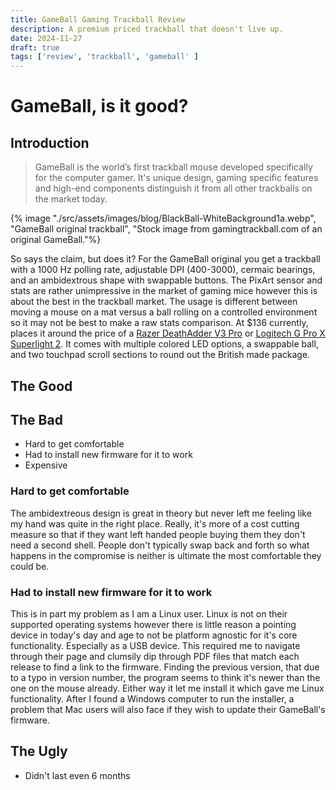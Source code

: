 ```yaml
---
title: GameBall Gaming Trackball Review
description: A premium priced trackball that doesn't live up.
date: 2024-11-27
draft: true
tags: ['review', 'trackball', 'gameball' ]
---
```


# GameBall, is it good?

## Introduction

> GameBall  is the world’s first trackball mouse developed specifically for the computer gamer. It's unique design, gaming specific features and high-end components distinguish it from all other trackballs on the market today.

{% image "./src/assets/images/blog/BlackBall-WhiteBackground1a.webp", "GameBall original trackball", "Stock image from gamingtrackball.com of an original GameBall."%}

So says the claim, but does it? For the GameBall original you get a trackball with a 1000 Hz polling rate, adjustable DPI (400-3000), cermaic bearings, and an ambidextrous shape with swappable buttons. The PixArt sensor and stats are rather unimpressive in the market of gaming mice however this is about the best in the trackball market. The usage is different between moving a mouse on a mat versus a ball rolling on a controlled environment so it may not be best to make a raw stats comparison. At $136 currently, places it around the price of a [Razer DeathAdder V3 Pro](https://www.amazon.com/dp/B0B6XZLNHQ?tag=georiot-us-default-20&geniuslink=true) or [Logitech G Pro X Superlight 2](https://www.amazon.com/Logitech-Superlight-Lightspeed-Lightweight-Programmable/dp/B09NBWL8J5/). It comes with multiple colored LED options, a swappable ball, and two touchpad scroll sections to round out the British made package.

## The Good

## The Bad

* Hard to get comfortable
* Had to install new firmware for it to work
* Expensive

### Hard to get comfortable

The ambidextreous design is great in theory but never left me feeling like my hand was quite in the right place. Really, it's more of a cost cutting measure so that if they want left handed people buying them they don't need a second shell. People don't  typically swap back and forth so what happens in the compromise is neither is ultimate the most comfortable they could be.

### Had to install new firmware for it to work

This is in part my problem as I am a Linux user. Linux is not on their supported operating systems however there is little reason a pointing device in today's day and age to not be platform agnostic for it's core functionality. Especially as a USB device. This required me to navigate through their page and clumsily dip through PDF files that match each release to find a link to the firmware. Finding the previous version, that due to a typo in version number, the program seems to think it's newer than the one on the mouse already. Either way it let me install it which gave me Linux functionality. After I found a Windows computer to run the installer, a problem that Mac users will also face if they wish to update their GameBall's firmware.

## The Ugly

* Didn't last even 6 months
